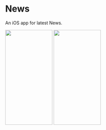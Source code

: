 # News
An iOS app for latest News. 

<img src="https://user-images.githubusercontent.com/30442334/213773670-6b23d042-a00f-411a-8d53-1b5b103a59d3.png" width="150" height="300"> <img src="https://user-images.githubusercontent.com/30442334/213773694-e046be35-458b-4678-8e58-4f76bd01322c.png" width="150" height="300"> 

